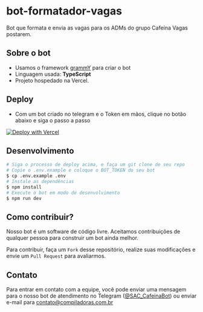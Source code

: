 # bot-formatador-vagas

Bot que formata e envia as vagas para os ADMs do grupo Cafeína Vagas postarem.

## Sobre o bot

- Usamos o framework [grammY](https://github.com/grammyjs/grammY) para criar o bot
- Linguagem usada: **TypeScript**
- Projeto hospedado na Vercel.

## Deploy

- Com um bot criado no telegram e o Token em mãos, clique no botão abaixo e siga o passo a passo

[![Deploy with Vercel](https://vercel.com/button)](https://vercel.com/new/clone?repository-url=https%3A%2F%2Fgithub.com%2Fcafeinabots%2Fbot-formatador-vagas&env=BOT_TOKEN&project-name=bot-formatador-vagas&repository-name=bot-formatador-vagas)

## Desenvolvimento

```bash
# Siga o processo de deploy acima, e faça um git clone de seu repo
# Copie o .env.example e coloque o BOT_TOKEN do seu bot
$ cp .env.example .env
# Instale as dependências
$ npm install
# Execute o bot em modo de desenvolvimento
$ npm run dev
```

## Como contribuir?

Nosso bot é um software de código livre. Aceitamos contribuições de qualquer pessoa para construir um bot ainda melhor.

Para contribuir, faça um `Fork` desse repositório, realize suas modificações e envie um `Pull Request` para avaliarmos.

## Contato

Para entrar em contato com a equipe, você pode enviar uma mensagem para o nosso bot de atendimento no Telegram ([@SAC_CafeinaBot](https://t.me/SAC_CafeinaBot)) ou enviar e-mail para contato@compiladoras.com.br
